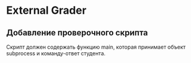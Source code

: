 # External Grader

## Добавление проверочного скрипта
Скрипт должен содержать функцию main, которая принимает объект subprocess и команду-ответ студента.
